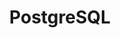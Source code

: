 ---
title: PostgreSQL
categories: 
  - database
docs:
  - id: java
    url: https://www.testcontainers.org/modules/databases/postgres/
    example: |
      ```java
      var postgres = new PostgreSQLContainer<>("postgres:9.6.12");
      postgres.start();
      ```
  - id: go
    url: https://golang.testcontainers.org/modules/postgres/
    example: |
      ```go
      import "github.com/testcontainers/testcontainers-go/modules/postgres"

      ...

      container, err := postgres.StartContainer(ctx,
          postgres.WithImage("postgres:9.6"),
          postgres.WithDatabase("test"),
          postgres.WithUsername("user"),
          postgres.WithPassword("password"),
      )
      if err != nil {
          t.Fatal(err)
      }
      ```
  - id: dotnet
    url: https://dotnet.testcontainers.org/modules/postgres/
    example: |
      ```csharp
      PostgreSqlContainer postgres = new PostgreSqlBuilder().Build();
      postgres.StartAsync();
      ```
  - id: nodejs
    url: https://node.testcontainers.org/modules/postgresql/
    example: |
      ```javascript
      const container = await new PostgreSqlContainer().start();
      ```
description: |
  PostgreSQL, also known as Postgres, is a free and open-source relational database management system emphasizing extensibility and SQL compliance.
---